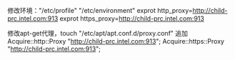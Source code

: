 修改环境："/etc/profile" "/etc/environment"
exprot http_proxy=http://child-prc.intel.com:913
exprot https_proxy=http://child-prc.intel.com:913

修改apt-get代理，touch "/etc/apt/apt.conf.d/proxy.conf"
追加
Acquire::http::Proxy "http://child-prc.intel.com:913";
Acquire::https::Proxy "http://child-prc.intel.com:913";
